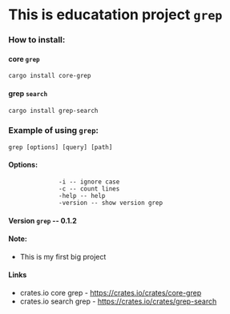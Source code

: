 # This is educatation project `grep`

### How to install:
#### core `grep`
```
cargo install core-grep
```
#### grep `search`
```
cargo install grep-search
```
### Example of using `grep`:
```
grep [options] [query] [path]
```
#### Options:
                  -i -- ignore case
                  -c -- count lines
                  -help -- help
                  -version -- show version grep

#### Version `grep` -- 0.1.2

#### Note:
- This is my first big project
#### Links
- crates.io core grep - https://crates.io/crates/core-grep
- crates.io search grep - https://crates.io/crates/grep-search
